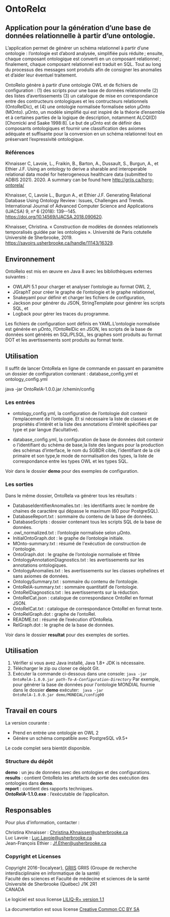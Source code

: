 # OntoRelα
## Application pour la génération d’une base de données relationnelle à partir d’une ontologie.

L’application permet de générer un schéma relationnel à partir d’une ontologie : l’ontologie est d’abord analysée, simplifiée puis réduite ; ensuite, chaque composant ontologique est converti en un composant relationnel ; finalement, chaque composant relationnel est traduit en SQL. Tout au long du processus des messages sont produits afin de consigner les anomalies et d’aider leur éventuel traitement.

OntoRelα génère à partir d’une ontologie OWL et de fichiers de configuration : (1) des scripts pour une base de données relationnelle (2) des listes d’avertissements (3) un catalogue de mise en correspondance entre des contructeurs ontologiques et les contructeurs relationnels (OntoRelDic), et (4) une ontologie normalisée formalisée selon μOnto (MOnto). μOnto, un modèle simplifié qui est inspiré de la théorie d’ensemble et à certaines parties de la logique de description, notamment ALCQI(D) [Chomicki and Saake 1998:8]. Le but de μOnto est de définir des composants ontologiques et fournir une classification des axiomes adéquate et suffisante pour la conversion en un schéma relationnel tout en préservant l’expressivité ontologique.

### Références
Khnaisser C, Lavoie, L., Fraikin, B., Barton, A., Dussault, S., Burgun, A., et Ethier J.F. Using an ontology to derive a sharable and interoperable relational data model for heterogeneous healthcare data (submitted to ADBIS 2021). 2020. A summary can be found here http://griis.ca/horg-ontorela/

Khnaisser, C, Lavoie L., Burgun A., et Ethier J.F. Generating Relational Database Using Ontology Review : Issues, Challenges and Trends. International Journal of Advanced Computer Science and Applications (IJACSA) 9, nᵒ 6 (2018): 139--145. https://doi.org/10.14569/IJACSA.2018.090620.

Khnaisser, Christina. « Construction de modèles de données relationnels temporalisés guidée par les ontologies ». Université de Paris cotutelle Université de Sherbrooke, 2019. https://savoirs.usherbrooke.ca/handle/11143/16329.

## Environnement
OntoRelα est mis en œuvre en Java 8 avec les bibliothèques externes suivantes :
* OWLAPI 5.1  pour charger et analyser l’ontologie au format OWL 2,
* JGraphT  pour créer le graphe de l’ontologie et le graphe relationnel,
* Snakeyaml  pour définir et charger les fichiers de configuration,
* Jackson  pour générer du JSON, StringTemplate  pour générer les scripts SQL, et
* Logback  pour gérer les traces du programme.

Les fichiers de configuration sont définis en YAML.L’ontologie normalisée est générée en μOnto, l’OntoRelDic en JSON, les scripts de la base de données sont générés en SQL/PLSQL, les graphes sont produits au format DOT et les avertissements sont produits au format texte.

## Utilisation
Il suffit de lancer OntoRela en ligne de commande en passant en paramètre un dossier de configuration contenant : database_config.yml et ontology_config.yml

java -jar OntoRelA-1.0.0.jar /chemin/config

### Les entrées
* ontology_config.yml, la configuration de l’ontologie doit contenir l’emplacement de l’ontologie. Et si nécessaire la liste de classes et de propriétés d’intérêt et la liste des annotations d’intérêt spécifiées par type et par langue (facultative).

* database_config.yml, la configuration de base de données doit contenir o	l’identifiant du schéma de base,la liste des langues pour la production des schémas d’interface, le nom du SGBDR cible, l’identifiant de la clé primaire et son type,le mode de normalisation des types, la liste de correspondance entre les types OWL et les types SQL.

Voir dans le dossier __demo__ pour des exemples de configuration.

### Les sorties
Dans le même dossier, OntoRela va générer tous les résultats :
* DatabaseIdentifierAnomalies.txt : les identifiants avec le nombre de chaines de caractère qui dépasse le maximum (60 pour PostgreSQL).
* DatabaseReport.txt : sommaire du contenu de la base de données.
* DatabaseScripts : dossier contenant tous les scripts SQL de la base de données.
* <ontologyname>.owl_normalized.txt : l’ontologie normalisée selon μOnto.
* InitialOntoGraph.dot : le graphe de l’ontologie initiale.
* MOnto-summary.txt : résumé de l'exécution de construction de l'ontologie.
* OntoGraph.dot : le graphe de l’ontologie normalisée et filtrée
* OntologyAnnotationDiagnostics.txt : les avertissements sur les annotations ontologiques.
* OntologyAnomalies.txt : les avertissements sur les classes orphelines et sans axiomes de données.
* OntologySummary.txt : sommaire du contenu de l’ontologie.
* OntoRelA-summary.txt : sommaire quantitatif de l’ontologie.
* OntoRelDiagnostics.txt : les avertissements sur la réduction.
* OntoRelCat.json : catalogue de correspondance OntoRel en format JSON.
* OntoRelCat.txt :  catalogue de correspondance OntoRel en format texte.
* OntoRelGraph.dot : graphe de l’ontoRel.
* README.txt : résumé de l’exécution d’OntoRela.
* RelGraph.dot : le graphe de la base de données.

Voir dans le dossier __resultat__ pour des exemples de sorties.

## Utilisation
1. Vérifier si vous avez Java installé, Java 1.8+ JDK is nécessaire.
2. Télécharger le zip ou cloner ce dépôt Git.
3. Exécuter la commande ci-dessous dans une console: 
<code>java -jar OntoRelA-1.0.0.jar *path-To-A-Configuration-Directory*</code>
Par exemple, pour générer la base de données pour l'ontologie MONDIAL fournie dans le dossier __demo__ exécuter:
<code> java -jar OntoRelA-1.0.0.jar demo/MONDIAL/config00 </code>

## Travail en cours
La version courante :
* Prend en entrée une ontologie en OWL 2
* Génère un schéma compatible avec PostgreSQL v9.5+

Le code complet sera bientôt disponible.

### Structure du dépôt
__demo__ : un jeu de données avec des ontologies et des configurations. <br>
__results__ : contient OntoRelα les artéfacts de sortie des exécution des ontologies dans __demo__. <br>
__report__ : contient des rapports techniques. <br>
__OntoRelA-1.1.0.exe__ : l’exécutable de l’applicaiton.

## Responsables
Pour plus d'information, contacter :

Christina Khnaisser : Christina.Khnaisser@usherbrooke.ca <br>
Luc Lavoie : Luc.Lavoie@usherbrooke.ca <br>
Jean-François Ethier : Jf.Ether@usherbrooke.ca

### Copyright et Licenses
Copyright 2016-{localyear}, [GRIIS](https://griis.ca/en)
GRIIS (Groupe de recherche interdisciplinaire en informatique de la santé) <br>
Faculté des sciences et Faculté de médecine et sciences de la santé <br>
Université de Sherbrooke (Québec) J1K 2R1 <br>
CANADA

Le logiciel est sous license
[LILIQ-R+ version 1.1](https://forge.gouv.qc.ca/licence/fr/liliq-v1-1/#strong-reciprocity-liliq-r)

La documentation est sous license
[Creative Common CC BY SA](https://creativecommons.org/licenses/by-sa/4.0/legalcode)
